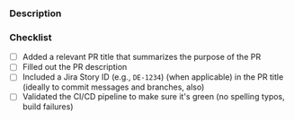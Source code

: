 ### Description

<!-- Please provide a relevant description for the purpose, background, or goals of this PR. -->

### Checklist

- [ ] Added a relevant PR title that summarizes the purpose of the PR
- [ ] Filled out the PR description
- [ ] Included a Jira Story ID (e.g., `DE-1234`) (when applicable) in the PR title (ideally to commit messages and branches, also)
- [ ] Validated the CI/CD pipeline to make sure it's green (no spelling typos, build failures)
